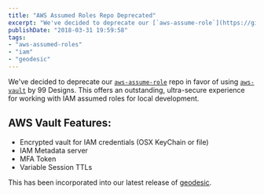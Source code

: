 ```yaml
---
title: "AWS Assumed Roles Repo Deprecated"
excerpt: "We've decided to deprecate our [`aws-assume-role`](https://github.com/cloudposse/aws-assumed-role) repo in favor of using [`aws-vault`](https://github.com/99designs/aws-vault) by 99 Designs."
publishDate: "2018-03-31 19:59:58"
tags:
- "aws-assumed-roles"
- "iam"
- "geodesic"
---
```

We've decided to deprecate our [`aws-assume-role`](https://github.com/cloudposse/aws-assumed-role) repo in favor of using [`aws-vault`](https://github.com/99designs/aws-vault) by 99 Designs. This offers an outstanding, ultra-secure experience for working with IAM assumed roles for local development.

## AWS Vault Features:

 * Encrypted vault for IAM credentials (OSX KeyChain or file)
 * IAM Metadata server
 * MFA Token
 * Variable Session TTLs

This has been incorporated into our latest release of [geodesic](https://docs.cloudposse.com/blog/new-major-release-of-geodesic).
